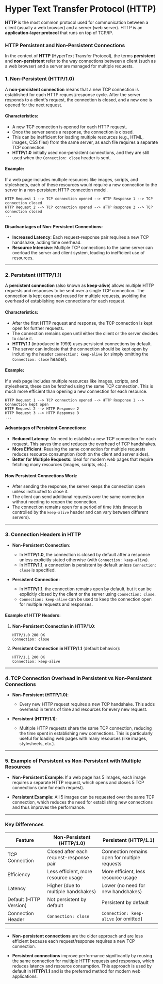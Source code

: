 # Hyper Text Transfer Protocol (HTTP)

**HTTP** is the most common protocol used for communication between a client (usually a web browser) and a server (web server). HTTP is an **application-layer protocol** that runs on top of TCP/IP.

### HTTP Persistent and Non-Persistent Connections

In the context of **HTTP** (HyperText Transfer Protocol), the terms **persistent** and **non-persistent** refer to the way connections between a client (such as a web browser) and a server are managed for multiple requests.

### 1. **Non-Persistent (HTTP/1.0)**

A **non-persistent connection** means that a new TCP connection is established for each HTTP request/response cycle. After the server responds to a client's request, the connection is closed, and a new one is opened for the next request. 

#### Characteristics:
- A new TCP connection is opened for each HTTP request.
- Once the server sends a response, the connection is closed.
- This can be inefficient for loading multiple resources (e.g., HTML, images, CSS files) from the same server, as each file requires a separate TCP connection.
- **HTTP/1.0** initially used non-persistent connections, and they are still used when the `Connection: close` header is sent.

#### Example:
If a web page includes multiple resources like images, scripts, and stylesheets, each of these resources would require a new connection to the server in a non-persistent HTTP connection model.

```text
HTTP Request 1 --> TCP connection opened --> HTTP Response 1 --> TCP connection closed
HTTP Request 2 --> TCP connection opened --> HTTP Response 2 --> TCP connection closed
...
```

#### Disadvantages of Non-Persistent Connections:
- **Increased Latency**: Each request-response pair requires a new TCP handshake, adding time overhead.
- **Resource Intensive**: Multiple TCP connections to the same server can overload the server and client system, leading to inefficient use of resources.

---

### 2. **Persistent (HTTP/1.1)**

A **persistent connection** (also known as **keep-alive**) allows multiple HTTP requests and responses to be sent over a single TCP connection. The connection is kept open and reused for multiple requests, avoiding the overhead of establishing new connections for each request.

#### Characteristics:
- After the first HTTP request and response, the TCP connection is kept open for further requests.
- The connection remains open until either the client or the server decides to close it.
- **HTTP/1.1** (introduced in 1999) uses persistent connections by default.
- The server can indicate that the connection should be kept open by including the header `Connection: keep-alive` (or simply omitting the `Connection: close` header).

#### Example:
If a web page includes multiple resources like images, scripts, and stylesheets, these can be fetched using the same TCP connection. This is much more efficient than opening a new connection for each resource.

```text
HTTP Request 1 --> TCP connection opened --> HTTP Response 1 --> Connection kept open
HTTP Request 2 --> HTTP Response 2
HTTP Request 3 --> HTTP Response 3
...
```

#### Advantages of Persistent Connections:
- **Reduced Latency**: No need to establish a new TCP connection for each request. This saves time and reduces the overhead of TCP handshakes.
- **More Efficient**: Reusing the same connection for multiple requests reduces resource consumption (both on the client and server sides).
- **Better for Multiple Requests**: Ideal for modern web pages that require fetching many resources (images, scripts, etc.).

#### How Persistent Connections Work:
- After sending the response, the server keeps the connection open unless instructed to close it.
- The client can send additional requests over the same connection without needing to reopen the connection.
- The connection remains open for a period of time (this timeout is controlled by the `keep-alive` header and can vary between different servers).

---

### 3. **Connection Headers in HTTP**

- **Non-Persistent Connection**: 
  - In **HTTP/1.0**, the connection is closed by default after a response unless explicitly stated otherwise (with `Connection: keep-alive`).
  - In **HTTP/1.1**, a connection is persistent by default unless `Connection: close` is specified.

- **Persistent Connection**: 
  - In **HTTP/1.1**, the connection remains open by default, but it can be explicitly closed by the client or the server using `Connection: close`.
  - `Connection: keep-alive` can be used to keep the connection open for multiple requests and responses.

#### Example of HTTP Headers:
1. **Non-Persistent Connection in HTTP/1.0**:

    ```http
    HTTP/1.0 200 OK
    Connection: close
    ```

2. **Persistent Connection in HTTP/1.1** (default behavior):

    ```http
    HTTP/1.1 200 OK
    Connection: keep-alive
    ```

---

### 4. **TCP Connection Overhead in Persistent vs Non-Persistent Connections**

- **Non-Persistent (HTTP/1.0)**: 
  - Every new HTTP request requires a new TCP handshake. This adds overhead in terms of time and resources for every new request.

- **Persistent (HTTP/1.1)**: 
  - Multiple HTTP requests share the same TCP connection, reducing the time spent in establishing new connections. This is particularly useful for loading web pages with many resources (like images, stylesheets, etc.).

---

### 5. **Example of Persistent vs Non-Persistent with Multiple Resources**

- **Non-Persistent Example**:
  If a web page has 5 images, each image requires a separate HTTP request, which opens and closes 5 TCP connections (one for each request).

- **Persistent Example**:
  All 5 images can be requested over the same TCP connection, which reduces the need for establishing new connections and thus improves the performance.

---

### Key Differences

| Feature                      | Non-Persistent (HTTP/1.0)              | Persistent (HTTP/1.1)               |
|------------------------------|---------------------------------------|-------------------------------------|
| TCP Connection                | Closed after each request-response pair | Connection remains open for multiple requests |
| Efficiency                    | Less efficient, more resource usage   | More efficient, less resource usage |
| Latency                       | Higher (due to multiple handshakes)   | Lower (no need for new handshakes)  |
| Default (HTTP Version)        | Not persistent by default             | Persistent by default               |
| Connection Header             | `Connection: close`                   | `Connection: keep-alive` (or omitted) |

---

- **Non-persistent connections** are the older approach and are less efficient because each request/response requires a new TCP connection.

- **Persistent connections** improve performance significantly by reusing the same connection for multiple HTTP requests and responses, which reduces latency and resource consumption. This approach is used by default in **HTTP/1.1** and is the preferred method for modern web applications.